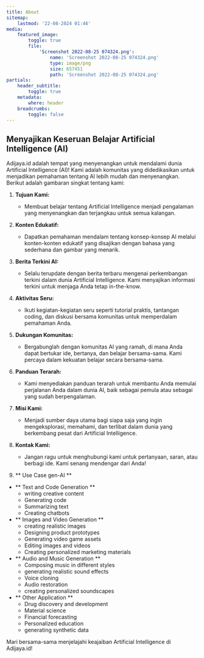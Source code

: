 ```yaml
---
title: About
sitemap:
    lastmod: '22-08-2024 01:46'
media:
    featured_image:
        toggle: true
        file:
            'Screenshot 2022-08-25 074324.png':
                name: 'Screenshot 2022-08-25 074324.png'
                type: image/png
                size: 657451
                path: 'Screenshot 2022-08-25 074324.png'
partials:
    header_subtitle:
        toggle: true
    metadata:
        where: header
    breadcrumbs:
        toggle: false
---
```


## Menyajikan Keseruan Belajar Artificial Intelligence (AI)

Adijaya.id adalah tempat yang menyenangkan untuk mendalami dunia Artificial Intelligence (AI)! Kami adalah komunitas yang didedikasikan untuk menjadikan pemahaman tentang AI lebih mudah dan menyenangkan. Berikut adalah gambaran singkat tentang kami:

1. **Tujuan Kami:**
   - Membuat belajar tentang Artificial Intelligence menjadi pengalaman yang menyenangkan dan terjangkau untuk semua kalangan.

2. **Konten Edukatif:**
   - Dapatkan pemahaman mendalam tentang konsep-konsep AI melalui konten-konten edukatif yang disajikan dengan bahasa yang sederhana dan gambar yang menarik.

3. **Berita Terkini AI:**
   - Selalu terupdate dengan berita terbaru mengenai perkembangan terkini dalam dunia Artificial Intelligence. Kami menyajikan informasi terkini untuk menjaga Anda tetap in-the-know.

4. **Aktivitas Seru:**
   - Ikuti kegiatan-kegiatan seru seperti tutorial praktis, tantangan coding, dan diskusi bersama komunitas untuk memperdalam pemahaman Anda.

5. **Dukungan Komunitas:**
   - Bergabunglah dengan komunitas AI yang ramah, di mana Anda dapat bertukar ide, bertanya, dan belajar bersama-sama. Kami percaya dalam kekuatan belajar secara bersama-sama.

6. **Panduan Terarah:**
   - Kami menyediakan panduan terarah untuk membantu Anda memulai perjalanan Anda dalam dunia AI, baik sebagai pemula atau sebagai yang sudah berpengalaman.

7. **Misi Kami:**
   - Menjadi sumber daya utama bagi siapa saja yang ingin mengeksplorasi, memahami, dan terlibat dalam dunia yang berkembang pesat dari Artificial Intelligence.

8. **Kontak Kami:**
   - Jangan ragu untuk menghubungi kami untuk pertanyaan, saran, atau berbagi ide. Kami senang mendengar dari Anda!

9. ** Use Case gen-AI **

- **  Text and Code Generation **
   - writing creative content
   - Generating code 
   - Summarizing text
   - Creating chatbots
- **  Images and Video Generation **
   - creating realistic images
   - Designing product prototypes 
   - Generating video game assets 
   - Editing images and videos
   - Creating personalized marketing materials
- **  Audio and Music Generation **
   - Composing music in different styles
   - generating realistic sound effects
   - Voice cloning 
   - Audio restoration
   - creating personalized soundscapes
- **  Other Application **
   - Drug discovery and development
   - Material science 
   - Financial forecasting 
   - Personalized education
   - generating synthetic data 


Mari bersama-sama menjelajahi keajaiban Artificial Intelligence di Adijaya.id!